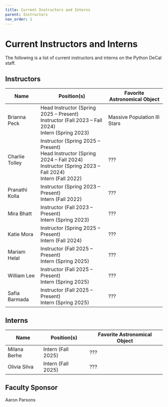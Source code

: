 ```yaml
---
title: Current Instructors and Interns
parent: Instructors
nav_order: 1
---
```


# Current Instructors and Interns

The following is a list of current instructors and interns on the Python DeCal staff. 

## Instructors

| Name           | Position(s)                                                         | Favorite Astronomical Object |
|----------------|---------------------------------------------------------------------|------------------------------|
| Brianna Peck   | Head Instructor (Spring 2025 – Present)<br>Instructor (Fall 2023 – Fall 2024)<br>Intern (Spring 2023) | Massive Population III Stars |
| Charlie Tolley| Instructor (Spring 2025 – Present)<br>Head Instructor (Spring 2024 – Fall 2024)<br>Instructor (Spring 2023 – Fall 2024)<br>Intern (Fall 2022) | ???                          |
| Pranathi Kolla| Instructor (Spring 2023 – Present)<br>Intern (Fall 2022)             | ???                          |
| Mira Bhatt    | Instructor (Fall 2023 – Present)<br>Intern (Spring 2023)             | ???                          |
| Katie Mora    | Instructor (Spring 2025 – Present)<br>Intern (Fall 2024)             | ???                          |
| Mariam Helal  | Instructor (Fall 2025 – Present)<br>Intern (Spring 2025)             | ???                          |
| William Lee   | Instructor (Fall 2025 – Present)<br>Intern (Spring 2025)             | ???                          |
| Safia Barmada| Instructor (Fall 2025 – Present)<br>Intern (Spring 2025)              | ???                          |

## Interns

| Name          | Position(s)        | Favorite Astronomical Object |
|---------------|--------------------|------------------------------|
| Milana Berhe | Intern (Fall 2025)  | ???                          |
| Olivia Silva | Intern (Fall 2025)  | ???                          |

## Faculty Sponsor

Aaron Parsons
